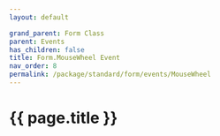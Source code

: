 ```yaml
---
layout: default

grand_parent: Form Class
parent: Events
has_children: false
title: Form.MouseWheel Event
nav_order: 8
permalink: /package/standard/form/events/MouseWheel
---
```

# {{ page.title }}